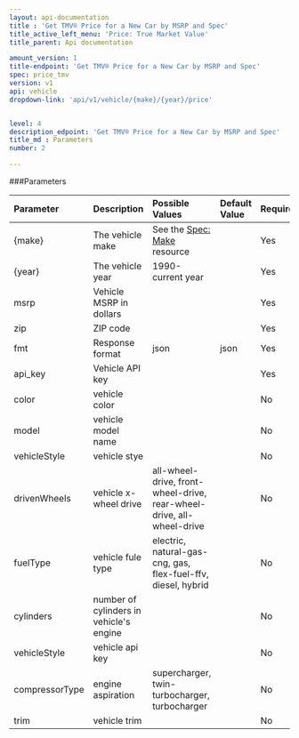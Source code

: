 ```yaml
---
layout: api-documentation
title : 'Get TMV® Price for a New Car by MSRP and Spec'
title_active_left_menu: 'Price: True Market Value'
title_parent: Api documentation

amount_version: 1
title-endpoint: 'Get TMV® Price for a New Car by MSRP and Spec'
spec: price_tmv
version: v1
api: vehicle
dropdown-link: 'api/v1/vehicle/{make}/{year}/price'


level: 4
description_edpoint: 'Get TMV® Price for a New Car by MSRP and Spec'
title_md : Parameters
number: 2

---
```


###Parameters

| Parameter  | Description                           | Possible Values   | Default Value | Required |
|:-----------|:--------------------------------------|:----------------- |:------------- |:-------- |
| {make}     | The vehicle make 					 | See the [Spec: Make](/api-documentation/vehicle/spec_make/v2/) resource | | Yes |
| {year}	 | The vehicle year 					 | 1990-current year | 				 | Yes		|
| msrp       | Vehicle MSRP in dollars               | 	                 |               | Yes      |
| zip        | ZIP code		                         |                   |               | Yes      |
| fmt        | Response format                       | json              | json          | Yes      |
| api_key    | Vehicle API key                       |                   |               | Yes      |
| color      | vehicle color                         |                   |               | No       |
| model	     | vehicle model name                    |                   |               | No       |
| vehicleStyle | vehicle stye                        |                   |               | No       |
| drivenWheels | vehicle x-wheel drive | all-wheel-drive, front-wheel-drive, rear-wheel-drive, all-wheel-drive | | No |
| fuelType | vehicle fule type | electric, natural-gas-cng, gas, flex-fuel-ffv, diesel, hybrid | | No |
| cylinders    | number of cylinders in vehicle's engine |               |               | No       |
| vehicleStyle | vehicle api key                     |                   |               | No       |
| compressorType | engine aspiration | supercharger, twin-turbocharger, turbocharger |   | No       |
| trim           | vehicle trim                      |                   |               | No       |